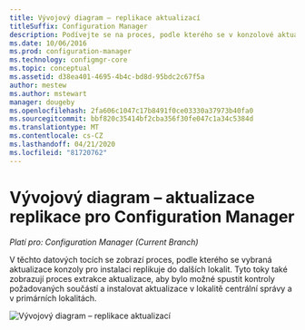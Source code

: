```yaml
---
title: Vývojový diagram – replikace aktualizací
titleSuffix: Configuration Manager
description: Podívejte se na proces, podle kterého se v konzolové aktualizaci rozhodnete nainstalovat replikaci do dalších lokalit.
ms.date: 10/06/2016
ms.prod: configuration-manager
ms.technology: configmgr-core
ms.topic: conceptual
ms.assetid: d38ea401-4695-4b4c-bd8d-95bdc2c67f5a
author: mestew
ms.author: mstewart
manager: dougeby
ms.openlocfilehash: 2fa606c1047c17b8491f0ce03330a37973b40fa0
ms.sourcegitcommit: bbf820c35414bf2cba356f30fe047c1a34c5384d
ms.translationtype: MT
ms.contentlocale: cs-CZ
ms.lasthandoff: 04/21/2020
ms.locfileid: "81720762"
---
```

# <a name="flowchart---update-replication-for-configuration-manager"></a>Vývojový diagram – aktualizace replikace pro Configuration Manager

*Platí pro: Configuration Manager (Current Branch)*

V těchto datových tocích se zobrazí proces, podle kterého se vybraná aktualizace konzoly pro instalaci replikuje do dalších lokalit. Tyto toky také zobrazují proces extrakce aktualizace, aby bylo možné spustit kontroly požadovaných součástí a instalovat aktualizace v lokalitě centrální správy a v primárních lokalitách.  

 ![Vývojový diagram – replikace aktualizací](media/Flowchart---Replicate-updates.png)  
